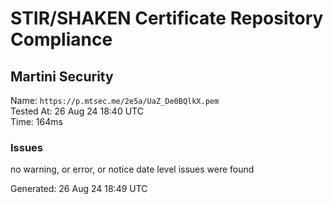 # STIR/SHAKEN Certificate Repository Compliance

## Martini Security

Name: `https://p.mtsec.me/2e5a/UaZ_De0BQlkX.pem`\
Tested At: 26 Aug 24 18:40 UTC\
Time: 164ms

### Issues

no warning, or error, or notice date level issues were found

Generated: 26 Aug 24 18:49 UTC